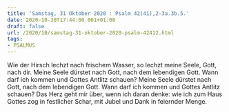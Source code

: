 ```yaml
---
title: 'Samstag, 31 Oktober 2020 : Psalm 42(41),2-3a.3b.5.'
date: 2020-10-30T17:44:00.001+01:00
draft: false
url: /2020/10/samstag-31-oktober-2020-psalm-42412.html
tags: 
- PSALMUS
---
```


Wie der Hirsch lechzt nach frischem Wasser, so lechzt meine Seele, Gott, nach dir. Meine Seele dürstet nach Gott, nach dem lebendigen Gott. Wann darf ich kommen und Gottes Antlitz schauen? Meine Seele dürstet nach Gott, nach dem lebendigen Gott. Wann darf ich kommen und Gottes Antlitz schauen? Das Herz geht mir über, wenn ich daran denke: wie ich zum Haus Gottes zog in festlicher Schar, mit Jubel und Dank in feiernder Menge.